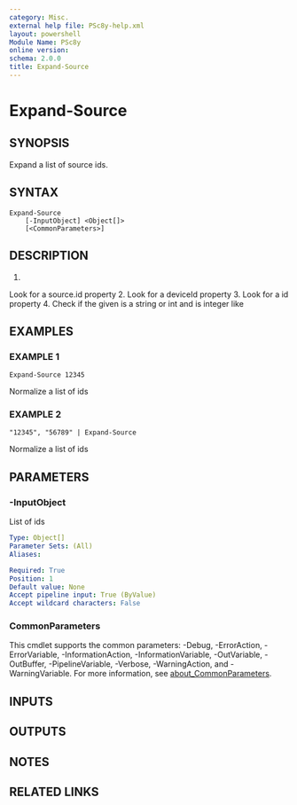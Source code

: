 ```yaml
---
category: Misc.
external help file: PSc8y-help.xml
layout: powershell
Module Name: PSc8y
online version:
schema: 2.0.0
title: Expand-Source
---
```


# Expand-Source

## SYNOPSIS
Expand a list of source ids.

## SYNTAX

```
Expand-Source
	[-InputObject] <Object[]>
	[<CommonParameters>]
```

## DESCRIPTION
1.
Look for a source.id property
2.
Look for a deviceId property
3.
Look for a id property
4.
Check if the given is a string or int and is integer like

## EXAMPLES

### EXAMPLE 1
```
Expand-Source 12345
```

Normalize a list of ids

### EXAMPLE 2
```
"12345", "56789" | Expand-Source
```

Normalize a list of ids

## PARAMETERS

### -InputObject
List of ids

```yaml
Type: Object[]
Parameter Sets: (All)
Aliases:

Required: True
Position: 1
Default value: None
Accept pipeline input: True (ByValue)
Accept wildcard characters: False
```

### CommonParameters
This cmdlet supports the common parameters: -Debug, -ErrorAction, -ErrorVariable, -InformationAction, -InformationVariable, -OutVariable, -OutBuffer, -PipelineVariable, -Verbose, -WarningAction, and -WarningVariable. For more information, see [about_CommonParameters](http://go.microsoft.com/fwlink/?LinkID=113216).

## INPUTS

## OUTPUTS

## NOTES

## RELATED LINKS
